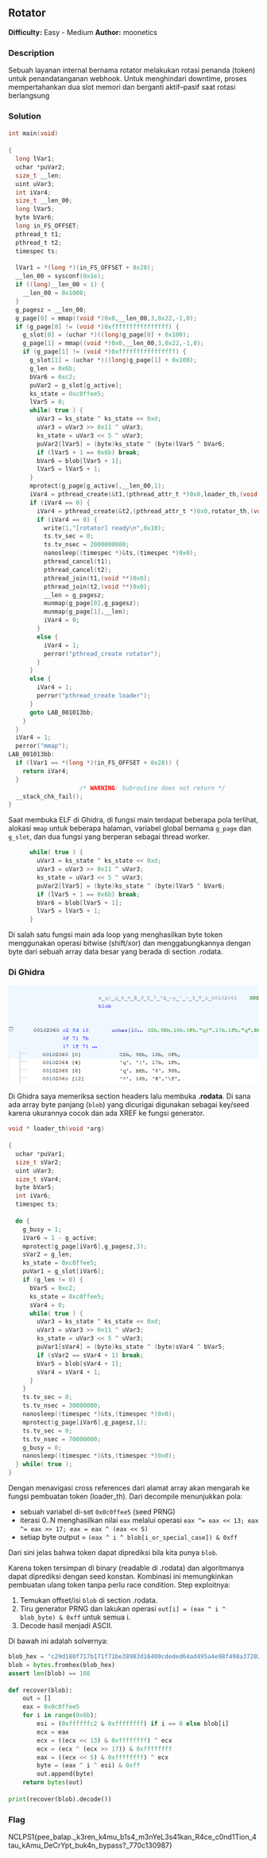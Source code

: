 ## Rotator
**Difficulty:** Easy - Medium
**Author:** moonetics

### Description
Sebuah layanan internal bernama rotator melakukan rotasi penanda (token) untuk penandatanganan webhook. Untuk menghindari downtime, proses mempertahankan dua slot memori dan berganti aktif–pasif saat rotasi berlangsung

### Solution
```c
int main(void)

{
  long lVar1;
  uchar *puVar2;
  size_t __len;
  uint uVar3;
  int iVar4;
  size_t __len_00;
  long lVar5;
  byte bVar6;
  long in_FS_OFFSET;
  pthread_t t1;
  pthread_t t2;
  timespec ts;
  
  lVar1 = *(long *)(in_FS_OFFSET + 0x28);
  __len_00 = sysconf(0x1e);
  if ((long)__len_00 < 1) {
    __len_00 = 0x1000;
  }
  g_pagesz = __len_00;
  g_page[0] = mmap((void *)0x0,__len_00,3,0x22,-1,0);
  if (g_page[0] != (void *)0xffffffffffffffff) {
    g_slot[0] = (uchar *)((long)g_page[0] + 0x100);
    g_page[1] = mmap((void *)0x0,__len_00,3,0x22,-1,0);
    if (g_page[1] != (void *)0xffffffffffffffff) {
      g_slot[1] = (uchar *)((long)g_page[1] + 0x100);
      g_len = 0x6b;
      bVar6 = 0xc2;
      puVar2 = g_slot[g_active];
      ks_state = 0xc0ffee5;
      lVar5 = 0;
      while( true ) {
        uVar3 = ks_state ^ ks_state << 0xd;
        uVar3 = uVar3 >> 0x11 ^ uVar3;
        ks_state = uVar3 << 5 ^ uVar3;
        puVar2[lVar5] = (byte)ks_state ^ (byte)lVar5 ^ bVar6;
        if (lVar5 + 1 == 0x6b) break;
        bVar6 = blob[lVar5 + 1];
        lVar5 = lVar5 + 1;
      }
      mprotect(g_page[g_active],__len_00,1);
      iVar4 = pthread_create(&t1,(pthread_attr_t *)0x0,loader_th,(void *)0x0);
      if (iVar4 == 0) {
        iVar4 = pthread_create(&t2,(pthread_attr_t *)0x0,rotator_th,(void *)0x0);
        if (iVar4 == 0) {
          write(1,"[rotator] ready\n",0x10);
          ts.tv_sec = 0;
          ts.tv_nsec = 2000000000;
          nanosleep((timespec *)&ts,(timespec *)0x0);
          pthread_cancel(t1);
          pthread_cancel(t2);
          pthread_join(t1,(void **)0x0);
          pthread_join(t2,(void **)0x0);
          __len = g_pagesz;
          munmap(g_page[0],g_pagesz);
          munmap(g_page[1],__len);
          iVar4 = 0;
        }
        else {
          iVar4 = 1;
          perror("pthread_create rotator");
        }
      }
      else {
        iVar4 = 1;
        perror("pthread_create loader");
      }
      goto LAB_001013bb;
    }
  }
  iVar4 = 1;
  perror("mmap");
LAB_001013bb:
  if (lVar1 == *(long *)(in_FS_OFFSET + 0x28)) {
    return iVar4;
  }
                    /* WARNING: Subroutine does not return */
  __stack_chk_fail();
}
```

Saat membuka ELF di Ghidra, di fungsi main terdapat beberapa pola terlihat, alokasi `mmap` untuk beberapa halaman, variabel global bernama `g_page` dan `g_slot`, dan dua fungsi yang berperan sebagai thread worker. 

```c
      while( true ) {
        uVar3 = ks_state ^ ks_state << 0xd;
        uVar3 = uVar3 >> 0x11 ^ uVar3;
        ks_state = uVar3 << 5 ^ uVar3;
        puVar2[lVar5] = (byte)ks_state ^ (byte)lVar5 ^ bVar6;
        if (lVar5 + 1 == 0x6b) break;
        bVar6 = blob[lVar5 + 1];
        lVar5 = lVar5 + 1;
      }
```

Di salah satu fungsi main ada loop yang menghasilkan byte token menggunakan operasi bitwise (shift/xor) dan menggabungkannya dengan byte dari sebuah array data besar yang berada di section .rodata.

### Di Ghidra

![alt text](image.png)

Di Ghidra saya memeriksa section headers lalu membuka **.rodata**. Di sana ada array byte panjang (`blob`) yang dicurigai digunakan sebagai key/seed karena ukurannya cocok dan ada XREF ke fungsi generator. 

```c
void * loader_th(void *arg)

{
  uchar *puVar1;
  size_t sVar2;
  uint uVar3;
  size_t sVar4;
  byte bVar5;
  int iVar6;
  timespec ts;
  
  do {
    g_busy = 1;
    iVar6 = 1 - g_active;
    mprotect(g_page[iVar6],g_pagesz,3);
    sVar2 = g_len;
    ks_state = 0xc0ffee5;
    puVar1 = g_slot[iVar6];
    if (g_len != 0) {
      bVar5 = 0xc2;
      ks_state = 0xc0ffee5;
      sVar4 = 0;
      while( true ) {
        uVar3 = ks_state ^ ks_state << 0xd;
        uVar3 = uVar3 >> 0x11 ^ uVar3;
        ks_state = uVar3 << 5 ^ uVar3;
        puVar1[sVar4] = (byte)ks_state ^ (byte)sVar4 ^ bVar5;
        if (sVar2 == sVar4 + 1) break;
        bVar5 = blob[sVar4 + 1];
        sVar4 = sVar4 + 1;
      }
    }
    ts.tv_sec = 0;
    ts.tv_nsec = 30000000;
    nanosleep((timespec *)&ts,(timespec *)0x0);
    mprotect(g_page[iVar6],g_pagesz,1);
    ts.tv_sec = 0;
    ts.tv_nsec = 70000000;
    g_busy = 0;
    nanosleep((timespec *)&ts,(timespec *)0x0);
  } while( true );
}
```

Dengan menavigasi cross references dari alamat array akan mengarah ke fungsi pembuatan token (loader_th). Dari decompile menunjukkan pola:
- sebuah variabel di-set `0x0c0ffee5` (seed PRNG)
- iterasi 0..N menghasilkan nilai `eax` melalui operasi `eax ^= eax << 13; eax ^= eax >> 17; eax = eax ^ (eax << 5)`
- setiap byte output = `(eax ^ i ^ blob[i_or_special_case]) & 0xff`

Dari sini jelas bahwa token dapat diprediksi bila kita punya `blob`.

Karena token tersimpan di binary (readable di .rodata) dan algoritmanya dapat diprediksi dengan seed konstan. Kombinasi ini memungkinkan pembuatan ulang token tanpa perlu race condition. Step exploitnya:

1. Temukan offset/isi `blob` di section .rodata.
2. Tiru generator PRNG dan lakukan operasi `out[i] = (eax ^ i ^ blob_byte) & 0xff` untuk semua i.
3. Decode hasil menjadi ASCII.

Di bawah ini adalah solvernya:

```python
blob_hex = "c29d180f717b171f71be38983d16400cdeded64ad495a4e98f498a37202a51857e79c427b32dc0f233e5999b56c67219beddb32d1150f095e11018d1399f10c4049f2c44db0e3037a46a316dc3d01f6c8108ccc623b70e466930db58285d4f188cf13cb3c563935d33122900"
blob = bytes.fromhex(blob_hex)
assert len(blob) == 108

def recover(blob):
    out = []
    eax = 0x0c0ffee5
    for i in range(0x6b):
        esi = (0xffffffc2 & 0xffffffff) if i == 0 else blob[i]
        ecx = eax
        ecx = ((ecx << 13) & 0xffffffff) ^ ecx
        ecx = (ecx ^ (ecx >> 17)) & 0xffffffff
        eax = ((ecx << 5) & 0xffffffff) ^ ecx
        byte = (eax ^ i ^ esi) & 0xff
        out.append(byte)
    return bytes(out)

print(recover(blob).decode())
```

### Flag
NCLPS1{pee_balap._k3ren_k4mu_b1s4_m3nYeL3s41kan_R4ce_c0nd1Tion_4tau_kAmu_DeCrYpt_buk4n_bypass?_770c130987}
